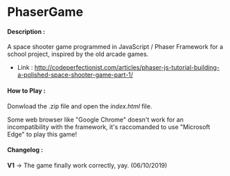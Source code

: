 # PhaserGame
#### Description :
A space shooter game programmed in JavaScript / Phaser Framework for a school project, inspired by the old arcade games.

- Link : http://codeperfectionist.com/articles/phaser-js-tutorial-building-a-polished-space-shooter-game-part-1/

#### How to Play :
Donwload the .zip file and open the *index.html* file.

Some web browser like "Google Chrome" doesn't work for an incompatibility with the framework, it's raccomanded to use "Microsoft Edge"
to play this game!

#### Changelog :
**V1** -> The game finally work correctly, yay. (06/10/2019)
